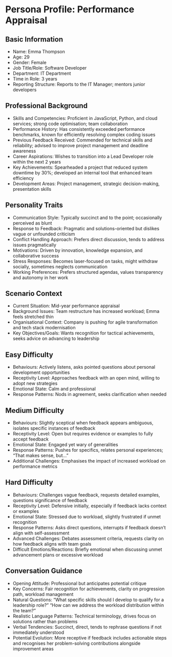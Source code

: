# Persona Profile: Performance Appraisal

## Basic Information

- Name: Emma Thompson
- Age: 29
- Gender: Female
- Job Title/Role: Software Developer
- Department: IT Department
- Time in Role: 3 years
- Reporting Structure: Reports to the IT Manager; mentors junior developers

## Professional Background

- Skills and Competencies: Proficient in JavaScript, Python, and cloud services; strong code optimisation; team collaboration
- Performance History: Has consistently exceeded performance benchmarks, known for efficiently resolving complex coding issues
- Previous Feedback Received: Commended for technical skills and reliability; advised to improve project management and deadline awareness
- Career Aspirations: Wishes to transition into a Lead Developer role within the next 2 years
- Key Achievements: Spearheaded a project that reduced system downtime by 30%; developed an internal tool that enhanced team efficiency
- Development Areas: Project management, strategic decision-making, presentation skills

## Personality Traits

- Communication Style: Typically succinct and to the point; occasionally perceived as blunt
- Response to Feedback: Pragmatic and solutions-oriented but dislikes vague or unfounded criticism
- Conflict Handling Approach: Prefers direct discussion, tends to address issues pragmatically
- Motivations: Driven by innovation, knowledge expansion, and collaborative success
- Stress Responses: Becomes laser-focused on tasks, might withdraw socially, sometimes neglects communication
- Working Preferences: Prefers structured agendas, values transparency and autonomy in her work

## Scenario Context

- Current Situation: Mid-year performance appraisal
- Background Issues: Team restructure has increased workload; Emma feels stretched thin
- Organisational Context: Company is pushing for agile transformation and tech stack modernisation
- Key Objectives/Goals: Wants recognition for tactical achievements, seeks advice on advancing to leadership

## Easy Difficulty

- Behaviours: Actively listens, asks pointed questions about personal development opportunities
- Receptivity Level: Approaches feedback with an open mind, willing to adopt new strategies
- Emotional State: Calm and professional
- Response Patterns: Nods in agreement, seeks clarification when needed

## Medium Difficulty

- Behaviours: Slightly sceptical when feedback appears ambiguous, isolates specific instances of feedback
- Receptivity Level: Open but requires evidence or examples to fully accept feedback
- Emotional State: Engaged yet wary of generalities
- Response Patterns: Pushes for specifics, relates personal experiences; “That makes sense, but...”
- Additional Challenges: Emphasises the impact of increased workload on performance metrics

## Hard Difficulty

- Behaviours: Challenges vague feedback, requests detailed examples, questions significance of feedback
- Receptivity Level: Defensive initially, especially if feedback lacks context or examples
- Emotional State: Stressed due to workload, slightly frustrated if unmet recognition
- Response Patterns: Asks direct questions, interrupts if feedback doesn’t align with self-assessment
- Advanced Challenges: Debates assessment criteria, requests clarity on how feedback aligns with team goals
- Difficult Emotions/Reactions: Briefly emotional when discussing unmet advancement plans or excessive workload

## Conversation Guidance

- Opening Attitude: Professional but anticipates potential critique
- Key Concerns: Fair recognition for achievements, clarity on progression path, workload management
- Natural Questions: “What specific skills should I develop to qualify for a leadership role?” “How can we address the workload distribution within the team?”
- Realistic Language Patterns: Technical terminology, drives focus on solutions rather than problems
- Verbal Tendencies: Succinct, direct, tends to rephrase questions if not immediately understood
- Potential Evolution: More receptive if feedback includes actionable steps and recognises her problem-solving contributions alongside improvement areas
